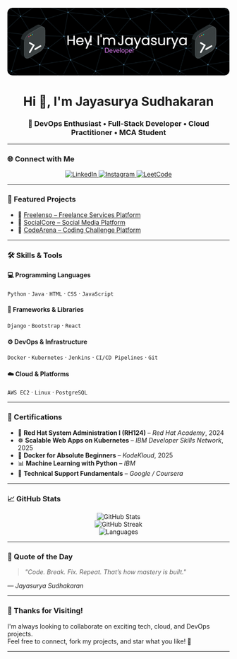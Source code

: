 <p align="center">
  <img src="./github-header-image (1).png" alt="GitHub Banner" />
</p>

<h1 align="center">Hi 👋, I'm Jayasurya Sudhakaran</h1>
<h3 align="center">🚀 DevOps Enthusiast • Full-Stack Developer • Cloud Practitioner • MCA Student</h3>

---

### 🌐 Connect with Me

<p align="center">
  <a href="https://www.linkedin.com/in/jayasuryasudhakaran/" target="_blank">
    <img src="https://img.shields.io/badge/-LinkedIn-0A66C2?style=for-the-badge&logo=linkedin&logoColor=white" alt="LinkedIn" />
  </a>
  <a href="https://instagram.com/jayasurya_88" target="_blank">
    <img src="https://img.shields.io/badge/-Instagram-E4405F?style=for-the-badge&logo=instagram&logoColor=white" alt="Instagram" />
  </a>
  <a href="https://leetcode.com/jayasurya7879" target="_blank">
    <img src="https://img.shields.io/badge/-LeetCode-FFA116?style=for-the-badge&logo=leetcode&logoColor=black" alt="LeetCode" />
  </a>
</p>

---

### 📌 Featured Projects

- 🔗 [Freelenso – Freelance Services Platform](https://github.com/jayasurya88/freelenso)
- 🔗 [SocialCore – Social Media Platform](https://github.com/jayasurya88/socialcore)
- 🔗 [CodeArena – Coding Challenge Platform](https://github.com/jayasurya88/codearena)

---

### 🛠️ Skills & Tools

#### 💻 Programming Languages  
`Python` · `Java` · `HTML` · `CSS` · `JavaScript`

#### 🧰 Frameworks & Libraries  
`Django` · `Bootstrap` · `React`

#### ⚙️ DevOps & Infrastructure  
`Docker` · `Kubernetes` · `Jenkins` · `CI/CD Pipelines` · `Git`

#### ☁️ Cloud & Platforms  
`AWS EC2` · `Linux` · `PostgreSQL`

---

### 📜 Certifications

- 🐧 **Red Hat System Administration I (RH124)** – *Red Hat Academy*, 2024  
- ☸️ **Scalable Web Apps on Kubernetes** – *IBM Developer Skills Network*, 2025  
- 🐳 **Docker for Absolute Beginners** – *KodeKloud*, 2025  
- 📊 **Machine Learning with Python** – *IBM*  
- 🔧 **Technical Support Fundamentals** – *Google / Coursera*

---

### 📈 GitHub Stats

<p align="center">
  <img src="https://github-readme-stats.vercel.app/api?username=jayasurya88&show_icons=true&theme=tokyonight" alt="GitHub Stats" />
  <br />
  <img src="https://github-readme-streak-stats.herokuapp.com/?user=jayasurya88&theme=tokyonight" alt="GitHub Streak" />
  <br />
  <img src="https://github-readme-stats.vercel.app/api/top-langs/?username=jayasurya88&layout=compact&theme=tokyonight" alt="Languages" />
</p>

---

### 🎯 Quote of the Day

> _"Code. Break. Fix. Repeat. That’s how mastery is built."_

_— Jayasurya Sudhakaran_

---

### 🙌 Thanks for Visiting!

I'm always looking to collaborate on exciting tech, cloud, and DevOps projects.  
Feel free to connect, fork my projects, and star what you like! 🌟

---
